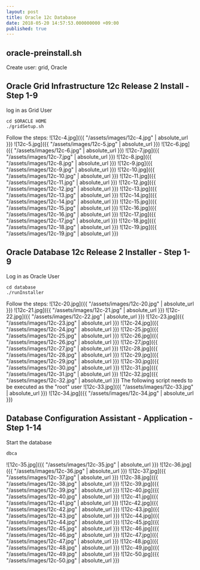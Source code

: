 ```yaml
---
layout: post
title: Oracle 12c Database
date: 2018-05-20 14:57:53.000000000 +09:00
published: true
---
```


## oracle-preinstall.sh
Create user: grid, Oracle

## Oracle Grid Infrastructure 12c Release 2 Install - Step 1-9
log in as Grid User
```shell
cd $ORACLE HOME
./gridSetup.sh
```
Follow the steps:
![12c-4.jpg]({{ "/assets/images/12c-4.jpg" | absolute_url }})
![12c-5.jpg]({{ "/assets/images/12c-5.jpg" | absolute_url }})
![12c-6.jpg]({{ "/assets/images/12c-6.jpg" | absolute_url }})
![12c-7.jpg]({{ "/assets/images/12c-7.jpg" | absolute_url }})
![12c-8.jpg]({{ "/assets/images/12c-8.jpg" | absolute_url }})
![12c-9.jpg]({{ "/assets/images/12c-9.jpg" | absolute_url }})
![12c-10.jpg]({{ "/assets/images/12c-10.jpg" | absolute_url }})
![12c-11.jpg]({{ "/assets/images/12c-11.jpg" | absolute_url }})
![12c-12.jpg]({{ "/assets/images/12c-12.jpg" | absolute_url }})
![12c-13.jpg]({{ "/assets/images/12c-13.jpg" | absolute_url }})
![12c-14.jpg]({{ "/assets/images/12c-14.jpg" | absolute_url }})
![12c-15.jpg]({{ "/assets/images/12c-15.jpg" | absolute_url }})
![12c-16.jpg]({{ "/assets/images/12c-16.jpg" | absolute_url }})
![12c-17.jpg]({{ "/assets/images/12c-17.jpg" | absolute_url }})
![12c-18.jpg]({{ "/assets/images/12c-18.jpg" | absolute_url }})
![12c-19.jpg]({{ "/assets/images/12c-19.jpg" | absolute_url }})

## Oracle Database 12c Release 2 Installer - Step 1-9
Log in as Oracle User
``` shell
cd database
./runInstaller
```
Follow the steps:
![12c-20.jpg]({{ "/assets/images/12c-20.jpg" | absolute_url }})
![12c-21.jpg]({{ "/assets/images/12c-21.jpg" | absolute_url }})
![12c-22.jpg]({{ "/assets/images/12c-22.jpg" | absolute_url }})
![12c-23.jpg]({{ "/assets/images/12c-23.jpg" | absolute_url }})
![12c-24.jpg]({{ "/assets/images/12c-24.jpg" | absolute_url }})
![12c-25.jpg]({{ "/assets/images/12c-25.jpg" | absolute_url }})
![12c-26.jpg]({{ "/assets/images/12c-26.jpg" | absolute_url }})
![12c-27.jpg]({{ "/assets/images/12c-27.jpg" | absolute_url }})
![12c-28.jpg]({{ "/assets/images/12c-28.jpg" | absolute_url }})
![12c-29.jpg]({{ "/assets/images/12c-29.jpg" | absolute_url }})
![12c-30.jpg]({{ "/assets/images/12c-30.jpg" | absolute_url }})
![12c-31.jpg]({{ "/assets/images/12c-31.jpg" | absolute_url }})
![12c-32.jpg]({{ "/assets/images/12c-32.jpg" | absolute_url }})
The following script needs to be executed as the "root" user
![12c-33.jpg]({{ "/assets/images/12c-33.jpg" | absolute_url }})
![12c-34.jpg]({{ "/assets/images/12c-34.jpg" | absolute_url }})

## Database Configuration Assistant - Application - Step 1-14
Start the database
``` shell
dbca
```
![12c-35.jpg]({{ "/assets/images/12c-35.jpg" | absolute_url }})
![12c-36.jpg]({{ "/assets/images/12c-36.jpg" | absolute_url }})
![12c-37.jpg]({{ "/assets/images/12c-37.jpg" | absolute_url }})
![12c-38.jpg]({{ "/assets/images/12c-38.jpg" | absolute_url }})
![12c-39.jpg]({{ "/assets/images/12c-39.jpg" | absolute_url }})
![12c-40.jpg]({{ "/assets/images/12c-40.jpg" | absolute_url }})
![12c-41.jpg]({{ "/assets/images/12c-41.jpg" | absolute_url }})
![12c-42.jpg]({{ "/assets/images/12c-42.jpg" | absolute_url }})
![12c-43.jpg]({{ "/assets/images/12c-43.jpg" | absolute_url }})
![12c-44.jpg]({{ "/assets/images/12c-44.jpg" | absolute_url }})
![12c-45.jpg]({{ "/assets/images/12c-45.jpg" | absolute_url }})
![12c-46.jpg]({{ "/assets/images/12c-46.jpg" | absolute_url }})
![12c-47.jpg]({{ "/assets/images/12c-47.jpg" | absolute_url }})
![12c-48.jpg]({{ "/assets/images/12c-48.jpg" | absolute_url }})
![12c-49.jpg]({{ "/assets/images/12c-49.jpg" | absolute_url }})
![12c-50.jpg]({{ "/assets/images/12c-50.jpg" | absolute_url }})
